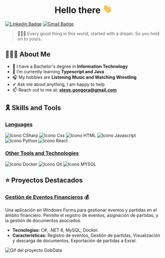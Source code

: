 <h1 align='center'> Hello there <img src="https://raw.githubusercontent.com/ABSphreak/ABSphreak/master/gifs/Hi.gif" width="30px"></h1>

[![Linkedin Badge](https://img.shields.io/badge/-Steve_Brayton_Góngora_Luévano-blue?style=flat-square&logo=Linkedin&logoColor=white&link=https://www.linkedin.com/in/stevegongoral//)](https://www.linkedin.com/in/stevegongoral/) [![Gmail Badge](https://img.shields.io/badge/-steve.gongora@gmail.com-c14438?style=flat-square&logo=Gmail&logoColor=white&link=mailto:steve.gongora@gmail.com)](mailto:steve.gongora@gmail.com)

> 👨🏻‍🚀 Every good thing in this world, started with a dream. So you hold on to yours.
## 👨🏻‍💻 About Me
- 🦾 I have a Bachelor's degree in **Information Technology**
- 🌱 I’m currently learning **Typescript and Java**
- 🎧 My hobbies are **Listening Music and Watching Wrestling**
- ✔ Ask me about anything, I am happy to help
- 📫 Reach out to me at: **steve.gongora@gmail.com**

## 🎗️ Skills and Tools 
### <a href="">Languages</a>
<span>
 <img src="https://img.shields.io/badge/c%23-%23239120.svg?style=for-the-badge&logo=csharp&logoColor=white" alt="Icono CSharp">
 <img src="https://img.shields.io/badge/css3-%231572B6.svg?style=for-the-badge&logo=css3&logoColor=white" alt="Icono Css">
 <img src="https://img.shields.io/badge/html5-%23E34F26.svg?style=for-the-badge&logo=html5&logoColor=white" alt="Icono HTML">
 <img src="https://img.shields.io/badge/JavaScript-F7DF1E?style=for-the-badge&logo=javascript&logoColor=black" alt="Icono Javascript">
 <img src="https://img.shields.io/badge/python-3670A0?style=for-the-badge&logo=python&logoColor=ffdd54" alt="Icono Python">
 <img src="https://img.shields.io/badge/react-%2320232a.svg?style=for-the-badge&logo=react&logoColor=%2361DAFB" alt="Icono React">
</span>

### <a href="">Other Tools and Technologies</a>
<span>
 <img src="https://img.shields.io/badge/docker-%230db7ed.svg?style=for-the-badge&logo=docker&logoColor=white" alt="Icono Docker">
 <img src="https://img.shields.io/badge/git-%23F05033.svg?style=for-the-badge&logo=git&logoColor=white" alt="Icono Git">
 <img src="https://img.shields.io/badge/mysql-4479A1.svg?style=for-the-badge&logo=mysql&logoColor=white" alt="Icono MYSQL">
</span>

## ⭐️ Proyectos Destacados 
### [Gestión de Eventos Financieros](https://github.com/SteveGongoraL/GobData) 💰
Una aplicación en Windows Forms para gestionar eventos y partidas en el ámbito financiero. Permite el registro de eventos, asignación de partidas, y la gestión de documentos asociados.

- **Tecnologías:** C#, .NET 8, MySQL, Docker.
- **Características:** Registro de eventos, Gestión de partidas, Visualización y descarga de documentos, Exportación de partidas a Excel.

<img src="https://github.com/user-attachments/assets/40b09864-b3cc-4c88-9d58-7109bf5c354e" alt="Gif del proyecto GobData" width="400" loading="lazy"/>
